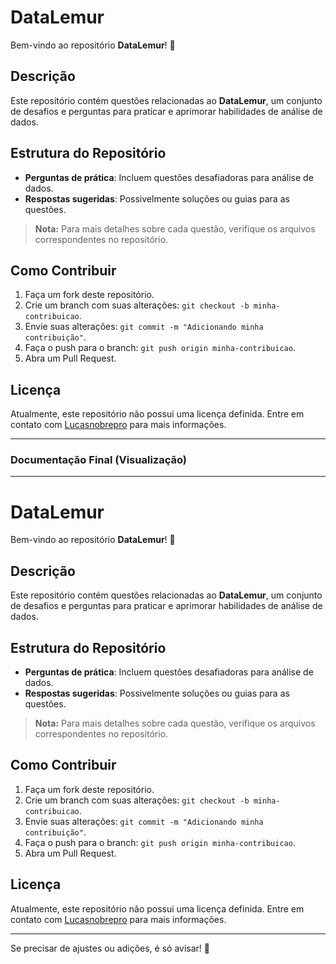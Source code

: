 # DataLemur

Bem-vindo ao repositório **DataLemur**! 🎉

## Descrição
Este repositório contém questões relacionadas ao **DataLemur**, um conjunto de desafios e perguntas para praticar e aprimorar habilidades de análise de dados.

## Estrutura do Repositório
- **Perguntas de prática**: Incluem questões desafiadoras para análise de dados.
- **Respostas sugeridas**: Possivelmente soluções ou guias para as questões.

> **Nota:** Para mais detalhes sobre cada questão, verifique os arquivos correspondentes no repositório.

## Como Contribuir
1. Faça um fork deste repositório.
2. Crie um branch com suas alterações: `git checkout -b minha-contribuicao`.
3. Envie suas alterações: `git commit -m "Adicionando minha contribuição"`.
4. Faça o push para o branch: `git push origin minha-contribuicao`.
5. Abra um Pull Request.

## Licença
Atualmente, este repositório não possui uma licença definida. Entre em contato com [Lucasnobrepro](https://github.com/Lucasnobrepro) para mais informações.

---

### Documentação Final (Visualização)

---

# DataLemur

Bem-vindo ao repositório **DataLemur**! 🎉

## Descrição
Este repositório contém questões relacionadas ao **DataLemur**, um conjunto de desafios e perguntas para praticar e aprimorar habilidades de análise de dados.

## Estrutura do Repositório
- **Perguntas de prática**: Incluem questões desafiadoras para análise de dados.
- **Respostas sugeridas**: Possivelmente soluções ou guias para as questões.

> **Nota:** Para mais detalhes sobre cada questão, verifique os arquivos correspondentes no repositório.

## Como Contribuir
1. Faça um fork deste repositório.
2. Crie um branch com suas alterações: `git checkout -b minha-contribuicao`.
3. Envie suas alterações: `git commit -m "Adicionando minha contribuição"`.
4. Faça o push para o branch: `git push origin minha-contribuicao`.
5. Abra um Pull Request.

## Licença
Atualmente, este repositório não possui uma licença definida. Entre em contato com [Lucasnobrepro](https://github.com/Lucasnobrepro) para mais informações.

---

Se precisar de ajustes ou adições, é só avisar! 🚀
